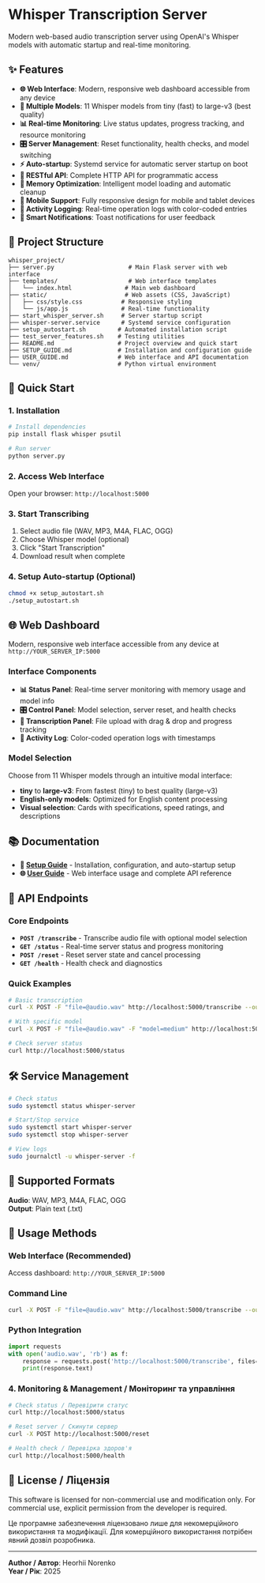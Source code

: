 # Whisper Transcription Server

Modern web-based audio transcription server using OpenAI's Whisper models with automatic startup and real-time monitoring.

## ✨ Features

- **🌐 Web Interface**: Modern, responsive web dashboard accessible from any device
- **🤖 Multiple Models**: 11 Whisper models from tiny (fast) to large-v3 (best quality)
- **📊 Real-time Monitoring**: Live status updates, progress tracking, and resource monitoring
- **🎛️ Server Management**: Reset functionality, health checks, and model switching
- **⚡ Auto-startup**: Systemd service for automatic server startup on boot
- **🔧 RESTful API**: Complete HTTP API for programmatic access
- **💾 Memory Optimization**: Intelligent model loading and automatic cleanup
- **📱 Mobile Support**: Fully responsive design for mobile and tablet devices
- **📝 Activity Logging**: Real-time operation logs with color-coded entries
- **🔔 Smart Notifications**: Toast notifications for user feedback

## 📁 Project Structure

```
whisper_project/
├── server.py                     # Main Flask server with web interface
├── templates/                    # Web interface templates
│   └── index.html               # Main web dashboard
├── static/                      # Web assets (CSS, JavaScript)
│   ├── css/style.css           # Responsive styling
│   └── js/app.js               # Real-time functionality
├── start_whisper_server.sh     # Server startup script
├── whisper-server.service      # Systemd service configuration
├── setup_autostart.sh         # Automated installation script
├── test_server_features.sh    # Testing utilities
├── README.md                  # Project overview and quick start  
├── SETUP_GUIDE.md             # Installation and configuration guide
├── USER_GUIDE.md              # Web interface and API documentation
└── venv/                      # Python virtual environment
```

## 🚀 Quick Start

### 1. Installation
```bash
# Install dependencies
pip install flask whisper psutil

# Run server
python server.py
```

### 2. Access Web Interface
Open your browser: `http://localhost:5000`

### 3. Start Transcribing
1. Select audio file (WAV, MP3, M4A, FLAC, OGG)
2. Choose Whisper model (optional)
3. Click "Start Transcription"
4. Download result when complete

### 4. Setup Auto-startup (Optional)
```bash
chmod +x setup_autostart.sh
./setup_autostart.sh
```

## 🌐 Web Dashboard

Modern, responsive web interface accessible from any device at `http://YOUR_SERVER_IP:5000`

### Interface Components
- **📊 Status Panel**: Real-time server monitoring with memory usage and model info
- **🎛️ Control Panel**: Model selection, server reset, and health checks  
- **🎵 Transcription Panel**: File upload with drag & drop and progress tracking
- **📝 Activity Log**: Color-coded operation logs with timestamps

### Model Selection
Choose from 11 Whisper models through an intuitive modal interface:
- **tiny** to **large-v3**: From fastest (tiny) to best quality (large-v3)
- **English-only models**: Optimized for English content processing
- **Visual selection**: Cards with specifications, speed ratings, and descriptions

## 📚 Documentation

- **📖 [Setup Guide](./SETUP_GUIDE.md)** - Installation, configuration, and auto-startup setup
- **🌐 [User Guide](./USER_GUIDE.md)** - Web interface usage and complete API reference

## 🔧 API Endpoints

### Core Endpoints
- **`POST /transcribe`** - Transcribe audio file with optional model selection
- **`GET /status`** - Real-time server status and progress monitoring
- **`POST /reset`** - Reset server state and cancel processing
- **`GET /health`** - Health check and diagnostics

### Quick Examples
```bash
# Basic transcription
curl -X POST -F "file=@audio.wav" http://localhost:5000/transcribe --output result.txt

# With specific model
curl -X POST -F "file=@audio.wav" -F "model=medium" http://localhost:5000/transcribe --output result.txt

# Check server status
curl http://localhost:5000/status
```

## 🛠️ Service Management

```bash
# Check status
sudo systemctl status whisper-server

# Start/Stop service
sudo systemctl start whisper-server
sudo systemctl stop whisper-server

# View logs
sudo journalctl -u whisper-server -f
```

## 🎵 Supported Formats

**Audio**: WAV, MP3, M4A, FLAC, OGG  
**Output**: Plain text (.txt)

## 🎯 Usage Methods

### Web Interface (Recommended)
Access dashboard: `http://YOUR_SERVER_IP:5000`

### Command Line
```bash
curl -X POST -F "file=@audio.wav" http://localhost:5000/transcribe --output result.txt
```

### Python Integration
```python
import requests
with open('audio.wav', 'rb') as f:
    response = requests.post('http://localhost:5000/transcribe', files={'file': f})
    print(response.text)
```

### 4. Monitoring & Management / Моніторинг та управління
```bash
# Check status / Перевірити статус
curl http://localhost:5000/status

# Reset server / Скинути сервер
curl -X POST http://localhost:5000/reset

# Health check / Перевірка здоров'я
curl http://localhost:5000/health
```

## 📄 License / Ліцензія

This software is licensed for non-commercial use and modification only. For commercial use, explicit permission from the developer is required.

Це програмне забезпечення ліцензовано лише для некомерційного використання та модифікації. Для комерційного використання потрібен явний дозвіл розробника.

---

**Author / Автор**: Heorhii Norenko  
**Year / Рік**: 2025 
